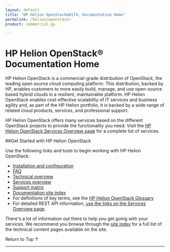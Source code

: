 ```yaml
---
layout: default
title: "HP Helion OpenStack&#174; Documentation Home"
permalink: /helion/openstack/
product: commercial.ga

---
```

<!--PUBLISHED-->


<script>

function PageRefresh {
onLoad="window.refresh"
}

PageRefresh();

</script>

# HP Helion OpenStack&#174; Documentation Home

HP Helion OpenStack is a commercial-grade distribution of OpenStack, the leading open source cloud computing platform. This distribution, backed by HP, enables customers to more easily build, manage, and use open-source based hybrid clouds in a resilient, maintainable platform. HP Helion OpenStack enables cost-effective scalability of IT services and business agility and, as part of the HP Helion portfolio, it is backed by a wide range of related cloud products, services, and professional support.

HP Helion OpenStack offers many services based on the different OpenStack projects to provide the functionality you need. Visit the [HP Helion OpenStack Services Overview page](/helion/openstack/services/overview/) for a complete list of services. 

##Get Started with HP Helion OpenStack 

Use the following links and tools to begin working with HP Helion OpenStack:

* [Installation and configuration](/helion/openstack/install/overview/)
* [FAQ](/helion/openstack/faq/)
* [Technical overview](/helion/openstack/technical-overview/)
* [Services overview](/helion/openstack/services/overview/)
* [Support matrix](/helion/openstack/support-matrix/)
* [Documentation site index](/helion/openstack/siteindex/)
* For definitions of key terms, see the [HP Helion OpenStack Glossary](/helion/openstack/glossary/)
* For detailed REST API information, [use the links on the Services Overview page](/helion/openstack/services/overview/). 

There's a lot of information out there to help you get going with your services. We recommend you browse through the [site index](/helion/openstack/siteindex/) for a full list of the technical content pages available on the site.


<a href="#top" style="padding:14px 0px 14px 0px; text-decoration: none;"> Return to Top &#8593; </a>

----

